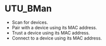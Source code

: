 # UTU_BMan
- Scan for devices.
- Pair with a device using its MAC address.
- Trust a device using its MAC address.
- Connect to a device using its MAC address.
